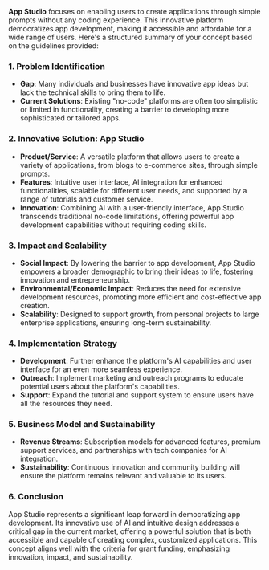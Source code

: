  **App Studio** focuses on enabling users to create applications through simple prompts without any coding experience. This innovative platform democratizes app development, making it accessible and affordable for a wide range of users. Here's a structured summary of your concept based on the guidelines provided:

### 1. Problem Identification
- **Gap**: Many individuals and businesses have innovative app ideas but lack the technical skills to bring them to life.
- **Current Solutions**: Existing "no-code" platforms are often too simplistic or limited in functionality, creating a barrier to developing more sophisticated or tailored apps.

### 2. Innovative Solution: App Studio
- **Product/Service**: A versatile platform that allows users to create a variety of applications, from blogs to e-commerce sites, through simple prompts.
- **Features**: Intuitive user interface, AI integration for enhanced functionalities, scalable for different user needs, and supported by a range of tutorials and customer service.
- **Innovation**: Combining AI with a user-friendly interface, App Studio transcends traditional no-code limitations, offering powerful app development capabilities without requiring coding skills.

### 3. Impact and Scalability
- **Social Impact**: By lowering the barrier to app development, App Studio empowers a broader demographic to bring their ideas to life, fostering innovation and entrepreneurship.
- **Environmental/Economic Impact**: Reduces the need for extensive development resources, promoting more efficient and cost-effective app creation.
- **Scalability**: Designed to support growth, from personal projects to large enterprise applications, ensuring long-term sustainability.

### 4. Implementation Strategy 
- **Development**: Further enhance the platform's AI capabilities and user interface for an even more seamless experience.
- **Outreach**: Implement marketing and outreach programs to educate potential users about the platform's capabilities.
- **Support**: Expand the tutorial and support system to ensure users have all the resources they need.

### 5. Business Model and Sustainability
- **Revenue Streams**: Subscription models for advanced features, premium support services, and partnerships with tech companies for AI integration.
- **Sustainability**: Continuous innovation and community building will ensure the platform remains relevant and valuable to its users.

### 6. Conclusion
App Studio represents a significant leap forward in democratizing app development. Its innovative use of AI and intuitive design addresses a critical gap in the current market, offering a powerful solution that is both accessible and capable of creating complex, customized applications. This concept aligns well with the criteria for grant funding, emphasizing innovation, impact, and sustainability.